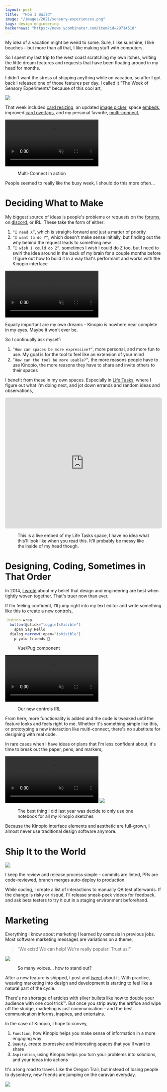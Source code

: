 ```yaml
---
layout: post
title:  "How I Build"
image: "/images/2021/sensory-experiences.png"
tags: design engineering
hackernews: "https://news.ycombinator.com/item?id=29714510"
---
```


My idea of a vacation might be weird to some. Sure, I like sunshine, I like beaches – but more than all that, I like making stuff with computers. 

So I spent my last trip to the west coast scratching my own itches, writing the little dream features and requests that have been floating around in my head for months. 

I didn't want the stress of shipping anything while on vacation, so after I got back I released one of those features per day. I called it "The Week of Sensory Experiments" because of this cool art,

<img src="/images/2021/sensory-experiences.png" class="large"/>

That week included [card resizing](https://twitter.com/KinopioClub/status/1470416583713599493), an updated [image picker](https://twitter.com/KinopioClub/status/1470793814499598344), space [embeds](https://twitter.com/KinopioClub/status/1471157556076756999), improved [card overlaps](https://twitter.com/KinopioClub/status/1471487579094671361), and my personal favorite, [multi-connect](https://twitter.com/KinopioClub/status/1471854615436185609),

<p>
  <video autoplay loop muted playsinline class="">
    <source src="https://kinopio-updates.us-east-1.linodeobjects.com/multi-connect-small.mp4">
  </video>
</p>
<figure>
  <figcaption>
	  Multi-Connect in action
  </figcaption>
</figure>

People seemed to really like the busy week, I should do this more often…

# Deciding What to Make

My biggest source of ideas is people's problems or requests on the [forums](http://club.kinopio.club), on [discord](https://discord.gg/h2sR45Nby8), or IRL. These take the form of either:

1. `“I need X”`, which is straight-forward and just a matter of priority
2. `”I want to do Y”`, which doesn't make sense initially, but finding out the _why_ behind the request leads to something new
3. `”I wish I could do Z”`, sometimes I wish I could do Z too, but I need to swirl the idea around in the back of my brain for a couple months before I figure out how to build it in a way that's performant and works with the Kinopio interface

<p>
  <video autoplay loop muted playsinline class="">
    <source src="/images/2021/dbz-ocean.mp4">
  </video>
</p>

Equally important are my own dreams – Kinopio is nowhere near complete in my eyes. Maybe it won't ever be. 

So I continually ask myself:

1. `”How can spaces be more expressive?”`, more personal, and more fun to use. My goal is for the tool to feel like an extension of your mind
2. `”How can the tool be more usable?”`, the more reasons people have to use Kinopio, the more reasons they have to share and invite others to their spaces

I benefit from these in my own spaces. Especially in [Life Tasks](https://kinopio.club/-life-tasks-Y1X79OS5gRjU5x7buJfhB), where I figure out what I'm doing next, and jot down errands and random ideas and observations,

<p>
	<div class="kinopio-embed" style="height: 420px; width: 100%;">
	  <iframe src="https://kinopio.club/embed/?spaceId=Y1X79OS5gRjU5x7buJfhB&zoom=100" style="height: 100%; width: 100%; border: 0; border-radius: 5px;">
	  </iframe>
	</div>
</p>
<figure>
  <figcaption>
	  This is a live embed of my Life Tasks space, I have no idea what this'll look like when you read this. It'll probably be messy like the inside of my head though.
  </figcaption>
</figure>

# Designing, Coding, Sometimes in That Order

In 2014, [I wrote]( /dual-wielding.html) about my belief that design and engineering are best when tightly woven together. That's truer now than ever.

If I’m feeling confident, I’ll jump right into my text editor and write something like this to create a new controls,

```js
.button-wrap
  button(@click="toggleIsVisible")
    span Say Hello
  dialog.narrow(:open="isVisible")
    p yolo friends 🛶
```
<p>
	<figure>
	  <figcaption>
		  Vue/Pug component
	  </figcaption>
	</figure>
</p>

<p>
  <video autoplay loop muted playsinline class="no-shadow">
    <source src="/images/2021/button-dialog-example.mp4">
  </video>
</p>
<figure>
  <figcaption>
	  Our new controls IRL
  </figcaption>
</figure>

From here, more functionality is added and the code is tweaked until the feature looks and feels right to me. Whether it's something simple like this, or prototyping a new interaction like multi-connect, there's no substitute for designing with real code.

In rare cases when I have ideas or plans that I'm less confident about, it's time to break out the paper, pens, and markers,

<p class="images-wrap">
  <video autoplay loop muted playsinline class="no-shadow">
		<source src="/images/2021/notebook.mp4">
  </video>
	<img src="/images/2021/sketch2.jpeg" class="no-shadow">
</p>

<figure>
  <figcaption>
		The best thing I did last year was decide to only use one notebook for all my Kinopio sketches
	</figcaption>
</figure>



Because the Kinopio interface elements and aesthetic are full-grown, I almost never use traditional design software anymore.

# Ship It to the World

<img src="/images/2021/palms.jpeg">

I keep the review and release process simple – commits are linted, PRs are code-reviewed, branch merges auto-deploy to production. 

While coding, I create a list of interactions to manually QA test afterwards. If the change is risky or risqué, I'll release sneak-peek videos for feedback, and ask beta testers to try it out in a staging environment beforehand.

# Marketing

Everything I know about marketing I learned by osmosis in previous jobs. Most software marketing messages are variations on a theme,

> “We exist! We can help! We're really popular! Trust us!”

<img src="/images/2021/tomatoes.png" class="no-shadow"/>
<figure>
  <figcaption>
		So many voices… how to stand out?
	</figcaption>
</figure>

After a new feature is shipped, I post and [tweet](https://twitter.com/kinopioclub) about it. With practice, weaving marketing into design and development is starting to feel like a natural part of the cycle. 

There's no shortage of articles with silver bullets like how to double your audience with one cool trick™. But once you strip away the artifice and wipe off the sludge, marketing is just communication – and the best communication informs, inspires, and entertains.

In the case of Kinopio, I hope to convey,

1. `Function`, how Kinopio helps you make sense of information in a more engaging way
2. `Beauty`, create expressive and interesting spaces that you'll want to share
3. `Aspiration`, using Kinopio helps you turn your problems into solutions, and your ideas into actions

It's a long road to travel. Like the Oregon Trail, but instead of losing people to dysentery, new friends are jumping on the caravan everyday.

<img src="/images/2021/oregon-trail-2.png" class="">
